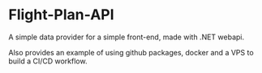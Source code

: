 # Flight-Plan-API

A simple data provider for a simple front-end, made with .NET webapi.

Also provides an example of using github packages, docker and a VPS to build a CI/CD workflow.
